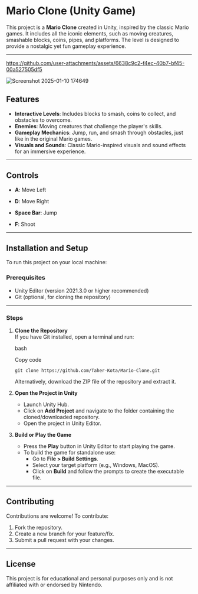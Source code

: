 # Mario Clone (Unity Game)

This project is a **Mario Clone** created in Unity, inspired by the classic Mario games. It includes all the iconic elements, such as moving creatures, smashable blocks, coins, pipes, and platforms. The level is designed to provide a nostalgic yet fun gameplay experience.

* * * * *


https://github.com/user-attachments/assets/6638c9c2-f4ec-40b7-bf45-00a527505df5

![Screenshot 2025-01-10 174649](https://github.com/user-attachments/assets/cadd3a2c-02bb-4ccb-be99-0c9ee2ada49e)

Features
--------

-   **Interactive Levels**: Includes blocks to smash, coins to collect, and obstacles to overcome.
-   **Enemies**: Moving creatures that challenge the player's skills.
-   **Gameplay Mechanics**: Jump, run, and smash through obstacles, just like in the original Mario games.
-   **Visuals and Sounds**: Classic Mario-inspired visuals and sound effects for an immersive experience.

* * * * *

Controls
--------

-   **A**: Move Left

-   **D**: Move Right

-   **Space Bar**: Jump

-   **F**: Shoot

* * * * *

Installation and Setup
----------------------

To run this project on your local machine:

### Prerequisites

-   Unity Editor (version 2021.3.0 or higher recommended)
-   Git (optional, for cloning the repository)

* * * * *

### Steps

1.  **Clone the Repository**\
    If you have Git installed, open a terminal and run:

    bash

    Copy code

    `git clone https://github.com/Taher-Kota/Mario-Clone.git`

    Alternatively, download the ZIP file of the repository and extract it.

2.  **Open the Project in Unity**

    -   Launch Unity Hub.
    -   Click on **Add Project** and navigate to the folder containing the cloned/downloaded repository.
    -   Open the project in Unity Editor.
3.  **Build or Play the Game**

    -   Press the **Play** button in Unity Editor to start playing the game.
    -   To build the game for standalone use:
        -   Go to **File > Build Settings**.
        -   Select your target platform (e.g., Windows, MacOS).
        -   Click on **Build** and follow the prompts to create the executable file.

* * * * *

Contributing
------------

Contributions are welcome! To contribute:

1.  Fork the repository.
2.  Create a new branch for your feature/fix.
3.  Submit a pull request with your changes.

* * * * *

License
-------

This project is for educational and personal purposes only and is not affiliated with or endorsed by Nintendo.

